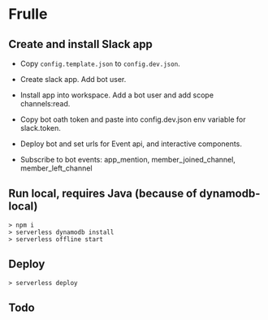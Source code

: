 # Frulle

## Create and install Slack app

- Copy `config.template.json` to `config.dev.json`.

- Create slack app. Add bot user.

- Install app into workspace. Add a bot user and add scope channels:read.

- Copy bot oath token and paste into config.dev.json env variable for slack.token.

- Deploy bot and set urls for Event api, and interactive components.

- Subscribe to bot events: app_mention, member_joined_channel, member_left_channel

## Run local, requires Java (because of dynamodb-local)

    > npm i
    > serverless dynamodb install
    > serverless offline start

## Deploy

    > serverless deploy

## Todo

